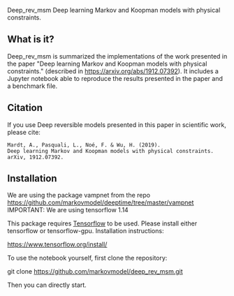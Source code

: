 Deep_rev_msm
Deep learning Markov and Koopman models with physical constraints.


## What is it?
Deep_rev_msm is summarized the implementations of the work presented in the paper "Deep learning Markov and Koopman models with physical constraints." (described in https://arxiv.org/abs/1912.07392). It includes a Jupyter notebook able to reproduce the results presented in the paper and a benchmark file.


## Citation
If you use Deep reversible models presented in this paper in scientific work, please cite:

    Mardt, A., Pasquali, L., Noé, F. & Wu, H. (2019). 
    Deep learning Markov and Koopman models with physical constraints. 
    arXiv, 1912.07392.

## Installation

We are using the package vampnet from the repo https://github.com/markovmodel/deeptime/tree/master/vampnet
IMPORTANT: We are using tensorflow 1.14

This package requires [Tensorflow](https://www.tensorflow.org) to be used.
Please install either tensorflow or tensorflow-gpu. Installation instructions:

https://www.tensorflow.org/install/

To use the notebook yourself, first clone the repository:

git clone https://github.com/markovmodel/deep_rev_msm.git

Then you can directly start.
